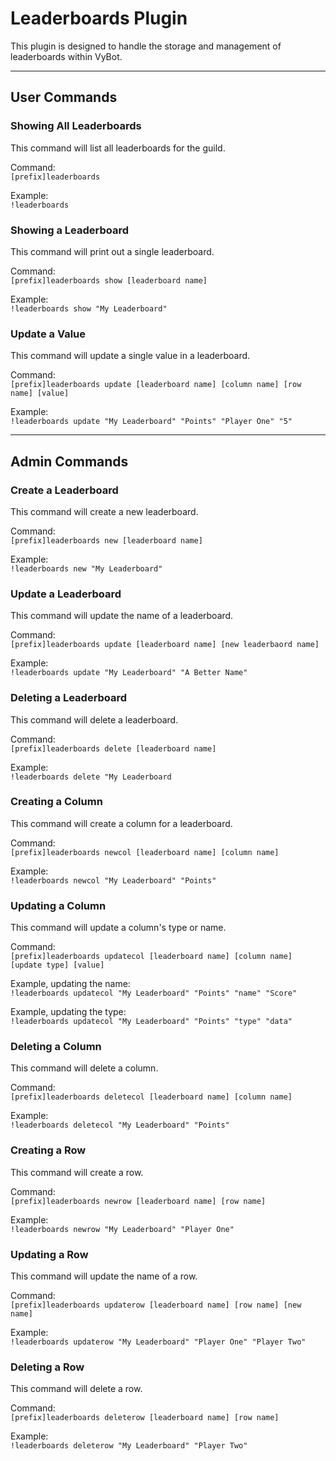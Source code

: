 # Leaderboards Plugin

This plugin is designed to handle the storage and management of leaderboards within VyBot.

----------

## User Commands

### Showing All Leaderboards

This command will list all leaderboards for the guild.

Command:  
```[prefix]leaderboards```

Example:  
```!leaderboards```

### Showing a Leaderboard

This command will print out a single leaderboard.

Command:  
```[prefix]leaderboards show [leaderboard name]```

Example:  
```!leaderboards show "My Leaderboard"```

### Update a Value

This command will update a single value in a leaderboard.

Command:  
```[prefix]leaderboards update [leaderboard name] [column name] [row name] [value]```

Example:  
```!leaderboards update "My Leaderboard" "Points" "Player One" "5"```

----------

## Admin Commands

### Create a Leaderboard

This command will create a new leaderboard.

Command:  
```[prefix]leaderboards new [leaderboard name]```

Example:  
```!leaderboards new "My Leaderboard"```

### Update a Leaderboard

This command will update the name of a leaderboard.

Command:  
```[prefix]leaderboards update [leaderboard name] [new leaderbaord name]```

Example:  
```!leaderboards update "My Leaderboard" "A Better Name"```

### Deleting a Leaderboard

This command will delete a leaderboard.

Command:  
```[prefix]leaderboards delete [leaderboard name]```

Example:  
```!leaderboards delete "My Leaderboard```

### Creating a Column

This command will create a column for a leaderboard.

Command:  
```[prefix]leaderboards newcol [leaderboard name] [column name]```

Example:  
```!leaderboards newcol "My Leaderboard" "Points"```

### Updating a Column

This command will update a column's type or name.

Command:  
```[prefix]leaderboards updatecol [leaderboard name] [column name] [update type] [value]```

Example, updating the name:  
```!leaderboards updatecol "My Leaderboard" "Points" "name" "Score"```

Example, updating the type:  
```!leaderboards updatecol "My Leaderboard" "Points" "type" "data"```

### Deleting a Column

This command will delete a column.

Command:  
```[prefix]leaderboards deletecol [leaderboard name] [column name]```

Example:  
```!leaderboards deletecol "My Leaderboard" "Points"```

### Creating a Row

This command will create a row.

Command:  
```[prefix]leaderboards newrow [leaderboard name] [row name]```

Example:  
```!leaderboards newrow "My Leaderboard" "Player One"```

### Updating a Row

This command will update the name of a row.

Command:  
```[prefix]leaderboards updaterow [leaderboard name] [row name] [new name]```

Example:  
```!leaderboards updaterow "My Leaderboard" "Player One" "Player Two"```

### Deleting a Row

This command will delete a row.

Command:  
```[prefix]leaderboards deleterow [leaderboard name] [row name]```

Example:  
```!leaderboards deleterow "My Leaderboard" "Player Two"```